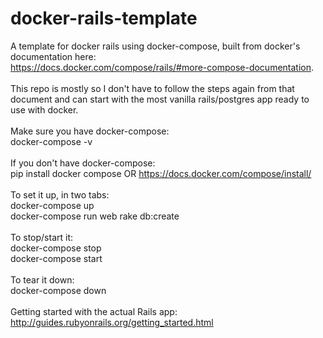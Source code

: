# docker-rails-template
A template for docker rails using docker-compose, built from docker's documentation here:<br>
https://docs.docker.com/compose/rails/#more-compose-documentation.
<br><br>
This repo is mostly so I don't have to follow the steps again from that document and can start with the most vanilla rails/postgres app ready to use with docker.
<br><br>
Make sure you have docker-compose:<br>
docker-compose -v
<br><br>
If you don't have docker-compose:<br>
pip install docker compose
OR https://docs.docker.com/compose/install/
<br><br>
To set it up, in two tabs:<br>
docker-compose up<br>
docker-compose run web rake db:create
<br><br>
To stop/start it:<br>
docker-compose stop<br>
docker-compose start
<br><br>
To tear it down:<br>
docker-compose down
<br><br>
Getting started with the actual Rails app:<br>
http://guides.rubyonrails.org/getting_started.html
